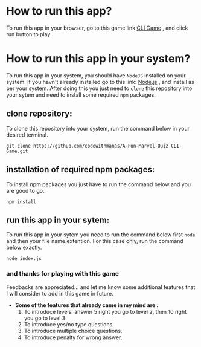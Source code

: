 # How to run this app?
To run this app in your browser, go to this game link [CLI Game](https://replit.com/@imanas96/fun-marvel-quiz-game?embed=true) , and click run button to play.

# How to run this app in your system?
To run this app in your system, you should have `NodeJS` installed on your system. If you havn't already installed go to this link: [Node.js](https://nodejs.org/en/) , and install as per your system. After doing this you just need to `clone` this repository into your sytem and need to install some required `npm` packages.

## clone repository:
To clone this repository into your system, run the command below in your desired terminal.

`git clone https://github.com/codewithmanas/A-Fun-Marvel-Quiz-CLI-Game.git`

## installation of required npm packages:
To install npm packages you just have to run the command below and you are good to go.

`npm install`

## run this app in your sytem:
To run this app in your sytem you need to run the command below first `node` and then your file name.extention. For this case only, run the command below exactly.

`node index.js`

### and thanks for playing with this game

Feedbacks are appreciated... and let me know some additional features that I will consider to add in this game in future.

* **Some of the features that already came in my mind are :**
  1. To introduce levels: answer 5 right you go to level 2, then 10 right you go to level 3. 
  2. To introduce yes/no type questions.
  3. To introduce multiple choice questions.
  4. To introduce penalty for wrong answer.